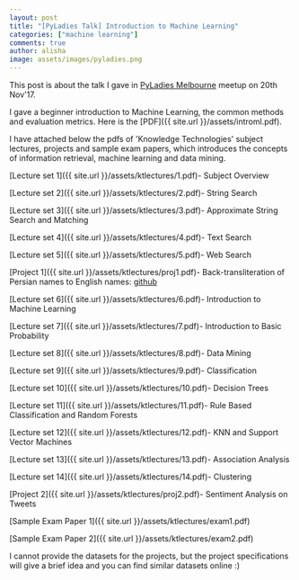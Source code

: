 ```yaml
---
layout: post
title: "[PyLadies Talk] Introduction to Machine Learning"
categories: ["machine learning"]
comments: true
author: alisha
image: assets/images/pyladies.png
---
```


This post is about the talk I gave in [PyLadies Melbourne](https://www.meetup.com/en-AU/PyLadies-Melbourne/events/241058465/) meetup on 20th Nov'17.

I gave a beginner introduction to Machine Learning, the common methods and evaluation metrics. Here is the [PDF]({{ site.url }}/assets/introml.pdf).

I have attached below the pdfs of 'Knowledge Technologies' subject lectures, projects and sample exam papers, which introduces the concepts of information retrieval, machine learning and data mining.

[Lecture set 1]({{ site.url }}/assets/ktlectures/1.pdf)- Subject Overview

[Lecture set 2]({{ site.url }}/assets/ktlectures/2.pdf)- String Search

[Lecture set 3]({{ site.url }}/assets/ktlectures/3.pdf)- Approximate String Search and Matching

[Lecture set 4]({{ site.url }}/assets/ktlectures/4.pdf)- Text Search

[Lecture set 5]({{ site.url }}/assets/ktlectures/5.pdf)- Web Search

[Project 1]({{ site.url }}/assets/ktlectures/proj1.pdf)- Back-transliteration of Persian names to English names: [github](https://github.com/alisha17/persian-to-english)

[Lecture set 6]({{ site.url }}/assets/ktlectures/6.pdf)- Introduction to Machine Learning

[Lecture set 7]({{ site.url }}/assets/ktlectures/7.pdf)- Introduction to Basic Probability

[Lecture set 8]({{ site.url }}/assets/ktlectures/8.pdf)- Data Mining

[Lecture set 9]({{ site.url }}/assets/ktlectures/9.pdf)- Classification

[Lecture set 10]({{ site.url }}/assets/ktlectures/10.pdf)- Decision Trees

[Lecture set 11]({{ site.url }}/assets/ktlectures/11.pdf)- Rule Based Classification and Random Forests

[Lecture set 12]({{ site.url }}/assets/ktlectures/12.pdf)- KNN and Support Vector Machines

[Lecture set 13]({{ site.url }}/assets/ktlectures/13.pdf)- Association Analysis

[Lecture set 14]({{ site.url }}/assets/ktlectures/14.pdf)- Clustering

[Project 2]({{ site.url }}/assets/ktlectures/proj2.pdf)- Sentiment Analysis on Tweets

[Sample Exam Paper 1]({{ site.url }}/assets/ktlectures/exam1.pdf)

[Sample Exam Paper 2]({{ site.url }}/assets/ktlectures/exam2.pdf)

I cannot provide the datasets for the projects, but the project specifications will give a brief idea and you can find similar datasets online :)











